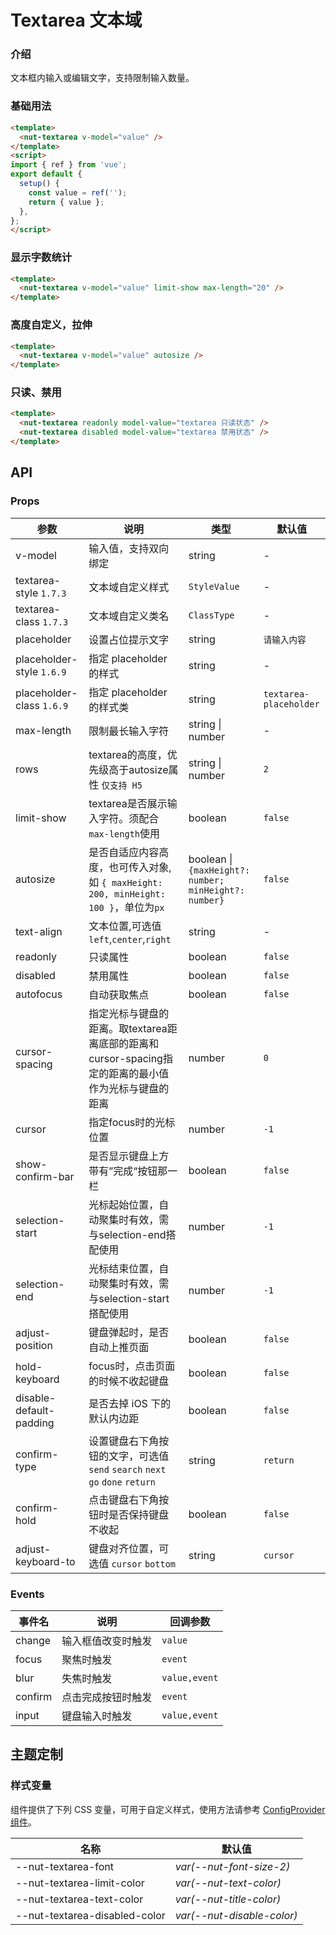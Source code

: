 # Textarea 文本域

### 介绍

文本框内输入或编辑文字，支持限制输入数量。

### 基础用法

```html
<template>
  <nut-textarea v-model="value" />
</template>
<script>
import { ref } from 'vue';
export default {
  setup() {
    const value = ref('');
    return { value };
  },
};
</script>
```

### 显示字数统计

```html
<template>
  <nut-textarea v-model="value" limit-show max-length="20" />
</template>
```

### 高度自定义，拉伸

```html
<template>
  <nut-textarea v-model="value" autosize />
</template>
```

### 只读、禁用

```html
<template>
  <nut-textarea readonly model-value="textarea 只读状态" />
  <nut-textarea disabled model-value="textarea 禁用状态" />
</template>
```

## API

### Props

| 参数        | 说明                                             | 类型           | 默认值         |
|-------------|--------------------------------------------------|----------------|----------------|
| v-model     | 输入值，支持双向绑定                             | string         | - |
| textarea-style `1.7.3` | 文本域自定义样式 | `StyleValue` | - |
| textarea-class `1.7.3` | 文本域自定义类名 | `ClassType` | - |
| placeholder | 设置占位提示文字                                 | string         | `请输入内容` |
| placeholder-style `1.6.9` | 指定 placeholder 的样式 | string | - |
| placeholder-class `1.6.9` | 指定 placeholder 的样式类 | string | `textarea-placeholder` |
| max-length  | 限制最长输入字符                                 | string \| number | -              |
| rows | textarea的高度，优先级高于autosize属性 `仅支持 H5`         | string \| number | `2`            |
| limit-show  | textarea是否展示输入字符。须配合`max-length`使用 | boolean        | `false`        |
| autosize | 是否自适应内容高度，也可传入对象, <br/> 如 `{ maxHeight: 200, minHeight: 100 }`，单位为`px` | boolean \| `{maxHeight?: number; minHeight?: number}`       | `false`        |
| text-align  | 文本位置,可选值`left`,`center`,`right`           | string         | -         |
| readonly    | 只读属性                                         | boolean        | `false`        |
| disabled    | 禁用属性                                         | boolean        | `false`        |
| autofocus   | 自动获取焦点                                     | boolean        | `false`        |
| cursor-spacing | 指定光标与键盘的距离。取textarea距离底部的距离和cursor-spacing指定的距离的最小值作为光标与键盘的距离 | number | `0` |
| cursor | 指定focus时的光标位置 | number | `-1` |
| show-confirm-bar | 是否显示键盘上方带有”完成“按钮那一栏 | boolean | `false` |
| selection-start | 光标起始位置，自动聚集时有效，需与selection-end搭配使用 | number | `-1` |
| selection-end | 光标结束位置，自动聚集时有效，需与selection-start搭配使用 | number | `-1` |
| adjust-position | 键盘弹起时，是否自动上推页面 | boolean | `false` |
| hold-keyboard | focus时，点击页面的时候不收起键盘 | boolean | `false` |
| disable-default-padding | 是否去掉 iOS 下的默认内边距 | boolean | `false` |
| confirm-type | 设置键盘右下角按钮的文字，可选值 `send` `search` `next` `go` `done` `return` | string | `return` |
| confirm-hold | 点击键盘右下角按钮时是否保持键盘不收起 | boolean | `false` |
| adjust-keyboard-to | 键盘对齐位置，可选值 `cursor` `bottom` | string | `cursor` |

### Events

| 事件名   | 说明           | 回调参数    |
|--------|----------------|-------------|
| change | 输入框值改变时触发 | `value`       |
| focus  | 聚焦时触发     | `event`       |
| blur   | 失焦时触发     | `value,event` |
| confirm | 点击完成按钮时触发 | `event` |
| input   | 键盘输入时触发     | `value,event` |

## 主题定制

### 样式变量

组件提供了下列 CSS 变量，可用于自定义样式，使用方法请参考 [ConfigProvider 组件](/components/basic/configprovider)。

| 名称                                    | 默认值                     |
| --------------------------------------- | -------------------------- |
| --nut-textarea-font| _var(--nut-font-size-2)_  |
| --nut-textarea-limit-color| _var(--nut-text-color)_  |
| --nut-textarea-text-color| _var(--nut-title-color)_  |
| --nut-textarea-disabled-color| _var(--nut-disable-color)_  |
